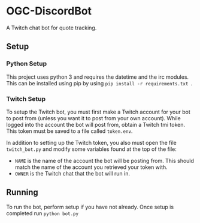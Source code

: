 # OGC-DiscordBot
A Twitch chat bot for quote tracking.

## Setup
### Python Setup
This project uses python 3 and requires the datetime and the irc modules. This can be installed using pip by using ```pip install -r requirements.txt ```.

### Twitch Setup
To setup the Twitch bot, you must first make a Twitch account for your bot to post from (unless you want it to post from your own account). While logged into the
account the bot will post from, obtain a Twitch tmi token. This token must be saved to a file called `token.env`.

In addition to setting up the Twitch token, you also must open the file ```twitch_bot.py``` and modify some variables found at the top of the file:
- `NAME` is the name of the account the bot will be posting from. This should match the name of the account you retrieved your token with.
- `OWNER` is the Twitch chat that the bot will run in.

## Running
To run the bot, perform setup if you have not already. Once setup is completed run ```python bot.py```
